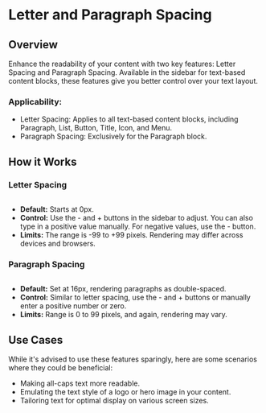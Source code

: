 # Letter and Paragraph Spacing

## Overview

Enhance the readability of your content with two key features: Letter Spacing and Paragraph Spacing. Available in the sidebar for text-based content blocks, these features give you better control over your text layout.

### Applicability:

* Letter Spacing: Applies to all text-based content blocks, including Paragraph, List, Button, Title, Icon, and Menu.
* Paragraph Spacing: Exclusively for the Paragraph block.

## How it Works

### **Letter Spacing**

<figure><img src="https://lh7-eu.googleusercontent.com/gIIKm5lcEsh9huqKOQ9Sf7qd8R9PSH48LTudB8Kqwg0Xx6Fcw0RKrj4VXWcoCDaqJOgaNNAealFZ6xQyOEWaOnm17ICWITaMr3VW1vIIupZzqd0MzjvvlKiUURBeOHPMzYs91ZxT5IQBUS8XZz_L-h8" alt=""><figcaption></figcaption></figure>

* **Default:** Starts at 0px.
* **Control:** Use the - and + buttons in the sidebar to adjust. You can also type in a positive value manually. For negative values, use the - button.
* **Limits:** The range is -99 to +99 pixels. Rendering may differ across devices and browsers.

### **Paragraph Spacing**

<figure><img src="https://lh7-eu.googleusercontent.com/_6sKUdnbE8XPiUe_cpJY0O5XebTYgtzXxYcsAc3BWN97zz7FsYYIgVUN8iOL9qlhj-L4pFlRnsEH2_WvTaFEdsNz0h7bNvbniaU9O-c2tjSOjTAc_f4hY_5Y9CIY8mu4j0O4UujX3kbAZMg1hcpA2_U" alt=""><figcaption></figcaption></figure>

* **Default:** Set at 16px, rendering paragraphs as double-spaced.
* **Control:** Similar to letter spacing, use the - and + buttons or manually enter a positive number or zero.
* **Limits:** Range is 0 to 99 pixels, and again, rendering may vary.

## **Use Cases**

While it's advised to use these features sparingly, here are some scenarios where they could be beneficial:

* Making all-caps text more readable.
* Emulating the text style of a logo or hero image in your content.
* Tailoring text for optimal display on various screen sizes.
